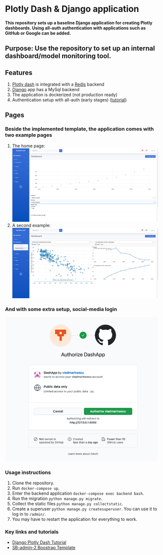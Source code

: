 # Plotly Dash & Django application 

#### This repository sets up a baseline Django application for creating Plotly dashboards. Using all-auth authentication with applications such as GitHub or Google can be added.

## Purpose: Use the repository to set up an internal dashboard/model monitoring tool.

## Features
1. [Plotly dash](https://plotly.com/dash/) is integrated with a [Redis](https://redis.io/) backend
2. [Django](https://www.djangoproject.com/) app has a MySql backend 
3. The application is dockerized (not production ready)
4. Authentication setup with all-auth (early stages) ([tutorial](https://kodnito.com/posts/django-authentication-github/))


## Pages

### Beside the implemented template, the application comes with two example pages
1. The home page:
   ![](images/example_page_1.png)
2. A second example:
   ![](images/example_page_2.png)
### And with some extra setup, social-media login
   ![](images/example_github_login.png)


### Usage instructions 
1. Clone the repository.
2. Run `docker-compose up`.
3. Enter the backend application `docker-compose exec backend bash`.
4. Run the migration `python manage.py migrate`.
5. Collect the static files `python manage.py collectstatic`.
6. Create a superuser `python manage.py createsuperuser`. You can use it to log in to `/admin/`.   
6. You may have to restart the application for everything to work. 

### Key links and tutorials
* [Django Plotly Dash Tutorial](https://www.youtube.com/watch?v=psvU4zwO3Ao)
* [SB-admin-2 Boostrap Template](https://startbootstrap.com/theme/sb-admin-2)